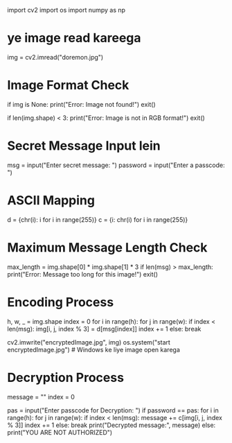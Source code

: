 import cv2
import os
import numpy as np

# ye image read kareega
img = cv2.imread("doremon.jpg")

# Image Format Check
if img is None:
    print("Error: Image not found!")
    exit()

if len(img.shape) < 3:
    print("Error: Image is not in RGB format!")
    exit()

# Secret Message Input lein
msg = input("Enter secret message: ")
password = input("Enter a passcode: ")

# ASCII Mapping
d = {chr(i): i for i in range(255)}
c = {i: chr(i) for i in range(255)}

# Maximum Message Length Check
max_length = img.shape[0] * img.shape[1] * 3
if len(msg) > max_length:
    print("Error: Message too long for this image!")
    exit()

# Encoding Process
h, w, _ = img.shape
index = 0
for i in range(h):
    for j in range(w):
        if index < len(msg):
            img[i, j, index % 3] = d[msg[index]]
            index += 1
        else:
            break

cv2.imwrite("encryptedImage.jpg", img)
os.system("start encryptedImage.jpg")  # Windows ke liye image open karega

# Decryption Process
message = ""
index = 0

pas = input("Enter passcode for Decryption: ")
if password == pas:
    for i in range(h):
        for j in range(w):
            if index < len(msg):
                message += c[img[i, j, index % 3]]
                index += 1
            else:
                break
    print("Decrypted message:", message)
else:
    print("YOU ARE NOT AUTHORIZED")
